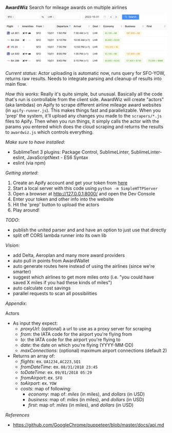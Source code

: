 **AwardWiz**
  Search for mileage awards on multiple airlines

![Screenshot](https://raw.githubusercontent.com/lg/awardwiz/master/screenshot.png)

*Current status*:
  Actor uploading is automatic now, runs query for SFO-YOW, returns raw results. Needs to integrate parsing and cleanup of results into main flow.

*How this works*:
  Really it's quite simple, but unusual. Basically all the code that's run is controllable from the client side. AwardWiz will create "actors" (aka lambdas) on Apify to scrape different airline mileage award websites (in `apify-runner.js`). This makes things fast and parallelizable. When you 'prep' the system, it'll upload any changes you made to the `scrapers/*.js` files to Apify. Then when you run things, it simply calls the actor with the params you entered which does the cloud scraping and returns the results to `awardwiz.js` which controls everything.

*Make sure to have installed*:
  - SublimeText 3 plugins:
    Package Control, SublimeLinter, SublimeLinter-eslint, JavaScriptNext - ES6 Syntax
  - eslint (via npm)

*Getting started*:
  1. Create an Apify account and get your token from [here](https://my.apify.com/account#/integrations)
  2. Start a local server with this code using `python -m SimpleHTTPServer`
  3. Open a browser at http://127.0.0.1:8000/ and open the Dev Console
  4. Enter your token and other info into the website
  5. Hit the 'prep' button to upload the actors
  6. Play around!

*TODO*:
  - publish the united parser and and have an option to just use that directly
  - split off CORS lambda runner into its own lib

*Vision*:
  - add Delta, Aeroplan and many more award providers
  - auto pull in points from AwardWallet
  - auto generate routes here instead of using the airlines (since we're smarter)
  - suggest which airlines to get more miles onto (i.e. "you could have saved X miles if you had these kinds of miles")
  - auto calculate cost savings
  - parallel requests to scan all possibilities

*Appendix*:

Actors
  - As input they expect:
    - _proxyUrl_: (optional) a url to use as a proxy server for scraping
    - _from_: the IATA code for the airport you're flying from
    - _to_: the IATA code for the airport you're flying to
    - _date_: the date on which you're flying (YYYY-MM-DD)
    - _maxConnections_: (optional) maximum airport connections (default 2)
  - Returns an array of:
    - _flights_: ex. `UA1234,AC223,SQ1`
    - _fromDateTime_: ex. `08/31/2018 23:45`
    - _toDateTime_: ex. `09/01/2018 05:29`
    - _fromAirport_: ex. `SFO`
    - _toAirport_: ex. `YOW`
    - _costs_: map of following:
      - _economy_: map of: _miles_ (in miles), and _dollars_ (in USD)
      - _business_: map of: _miles_ (in miles), and _dollars_ (in USD)
      - _first_: map of: _miles_ (in miles), and _dollars_ (in USD)

*References*
  - https://github.com/GoogleChrome/puppeteer/blob/master/docs/api.md
